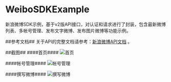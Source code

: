 # WeiboSDKExample #
新浪微博SDK示例，基于v2版API接口，对认证和请求进行了封装，包含最新微博列表、多帐号管理、发布文字微博、发布图片微博等功能示例。

##参考文档##
关于API的完整文档请参考：[新浪微博API文档](http://open.weibo.com/wiki/%E9%A6%96%E9%A1%B5 "新浪微博API文档") 。

##截图##
####首页####
![首页](https://github.com/JimLiu/WeiboSDK/blob/master/WeiboSDKExample/ScreenShots/Home.png?raw=true)

####帐号管理####
![帐号管理](https://github.com/JimLiu/WeiboSDK/blob/master/WeiboSDKExample/ScreenShots/Accounts.png?raw=true)

####撰写微博####
![撰写微博](https://github.com/JimLiu/WeiboSDK/blob/master/WeiboSDKExample/ScreenShots/Compose.png?raw=true)